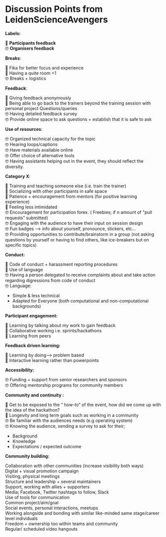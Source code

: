 # Discussion Points from LeidenScienceAvengers

**Labels:**  


🐼 **Participants feedback**   
 🤓 **Organisers feedback**   


**Breaks**:  


🐼 Fika for better focus and experience   
 🐼 Having a quite room +1   
 🤓 Breaks + logistics   


**Feedback**:  


🐼 Giving feedback anonymously   
 🐼 Being able to go back to the trainers beyond the training session with personal project Questions/queries   
 🤓 Having detailed feedback survey   
 🤓 Provide online space to ask questions + establish that it is safe to ask  


**Use of resources**:  


🤓 Organized technical capacity for the topic   
 🤓 Hearing loops/captions   
 🤓 Have materials available online   
 🤓 Offer choice of alternative tools  
 🤓 Having assistants helping out in the event, they should reflect the diversity.  


**Category X**:  


🐼 Training and teaching someone else \(i.e. train the trainer\)  
 🐼 Socializing with other participants in safe space  
 🐼 Patience + encouragement from mentors \(for positive learning experience\)  
 🐼 Feeling less intimidated  
 🤓 Encouragement for participation forex. \( Freebies; if n amount of "pull requests” submitted\)  
 🤓 Engaging with the audience to have their input on session design  
 🤓 Fun badges —&gt; info about yourself, pronounce, stickers, etc…  
 🤓 Providing opportunities to contribute/brainstorm in a group \(not asking questions by yourself or having to find others, like ice-breakers but on specific topics\)  


**Conduct:**   


🐼 Code of conduct + harassment reporting procedures   
 🐼 Use of language   
 🤓 Having a person delegated to receive complaints about and take action regarding digressions from code of conduct   
 🤓 Language:   


* Simple & less technical  
* Adapted for Everyone \(both computational and non-computational backgrounds\)  

**Participant engagement:**   


🐼 Learning by talking about my work to gain feedback   
 🐼 Collaborative working i.e. sprints/hackathons   
 🐼 Learning from peers  


**Feedback driven learning:**   


🐼 Learning by doing—&gt; problem based   
 🐼 Interactive learning rather than powerpoints   


**Accessibility:**   


🤓 Funding + support from senior researchers and sponsors   
 🤓 Offering mentorship programs for community members   


**Community and continuity :**   


🐼 Get to be exposed to the “ how-to” of the event, how did we come up with the idea of the hackathon?   
 🐼 Longevity and long term goals such as working in a community   
 🤓 Be familiar with the audiences needs \(e.g operating system\)   
 🤓 Knowing the audience, sending a survey to ask for their;  


* Background 
* Knowledge 
* Expectations / expected outcome 

**Community building:**  


Collaboration with other communities \(increase visibility both ways\)  
 Digital + visual promotion campaign  
 Visiting, physical meetings   
 Structure and leadership + several maintainers  
 Support, working with allies + supporters  
 Media; Facebook, Twitter hashtags to follow, Slack  
 Use of tools for communication  
 Common project/aim/goal   
 Social events, personal interactions, meetups   
 Working alongside and bonding with similar like-minded same stage/career level individuals  
 Freedom + ownership too within teams and community  
 Regular/ scheduled video hangouts   






